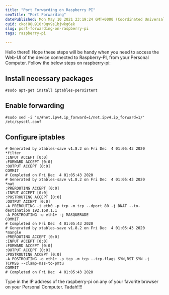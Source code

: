```yaml
---
title: "Port Forwarding on Raspberry PI"
seoTitle: "Port Forwarding"
datePublished: Mon May 10 2021 23:19:24 GMT+0000 (Coordinated Universal Time)
cuid: ckoj88u910r8qv9s1bjwkg6ek
slug: port-forwarding-on-raspberry-pi
tags: raspberry-pi

---
```


Hello there!! Hope these steps will be handy  when you need to access the Web-UI of the device connected to Raspberry-PI, from your Personal Computer. 
Follow the below steps on raspberry-pi: 

## Install necessary packages
```
#sudo apt-get install iptables-persistent
```

## Enable forwarding

```
#sudo sed -i 's/#net.ipv4.ip_forward=1/net.ipv4.ip_forward=1/' /etc/sysctl.conf
``` 
## Configure iptables
```
# Generated by xtables-save v1.8.2 on Fri Dec  4 01:05:43 2020
*filter
:INPUT ACCEPT [0:0]
:FORWARD ACCEPT [0:0]
:OUTPUT ACCEPT [0:0]
COMMIT
# Completed on Fri Dec  4 01:05:43 2020
# Generated by xtables-save v1.8.2 on Fri Dec  4 01:05:43 2020
*nat
:PREROUTING ACCEPT [0:0]
:INPUT ACCEPT [0:0]
:POSTROUTING ACCEPT [0:0]
:OUTPUT ACCEPT [0:0]
-A PREROUTING -i eth0 -p tcp -m tcp --dport 80 -j DNAT --to-destination 192.168.1.1
-A POSTROUTING -o eth1+ -j MASQUERADE
COMMIT
# Completed on Fri Dec  4 01:05:43 2020
# Generated by xtables-save v1.8.2 on Fri Dec  4 01:05:43 2020
*mangle
:PREROUTING ACCEPT [0:0]
:INPUT ACCEPT [0:0]
:FORWARD ACCEPT [0:0]
:OUTPUT ACCEPT [0:0]
:POSTROUTING ACCEPT [0:0]
-A POSTROUTING -o eth1+ -p tcp -m tcp --tcp-flags SYN,RST SYN -j TCPMSS --clamp-mss-to-pmtu
COMMIT
# Completed on Fri Dec  4 01:05:43 2020
```

Type in the IP address of the raspberry-pi on any of your favorite browser on your Personal Computer. Tadah!!!!

